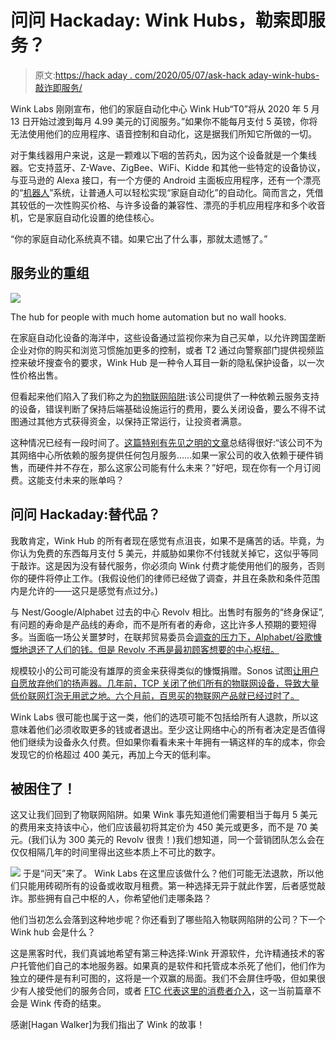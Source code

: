 # 问问 Hackaday: Wink Hubs，勒索即服务？

> 原文:[https://hack aday . com/2020/05/07/ask-hack aday-wink-hubs-敲诈即服务/](https://hackaday.com/2020/05/07/ask-hackaday-wink-hubs-extortion-as-a-service/)

Wink Labs 刚刚宣布，他们的家庭自动化中心 Wink Hub“T0”将从 2020 年 5 月 13 日开始过渡到每月 4.99 美元的订阅服务。”如果你不能每月支付 5 英镑，你将无法使用他们的应用程序、语音控制和自动化，这是据我们所知它所做的一切。

对于集线器用户来说，这是一颗难以下咽的苦药丸，因为这个设备就是一个集线器。它支持蓝牙、Z-Wave、ZigBee、WiFi、Kidde 和其他一些特定的设备协议，与亚马逊的 Alexa 接口，有一个方便的 Android 主面板应用程序，还有一个漂亮的“[机器人](https://blog.wink.com/wink-blog/2016/1/12/how-to-create-a-wink-robot)”系统，让普通人可以轻松实现“家庭自动化”的自动化。简而言之，凭借其较低的一次性购买价格、与许多设备的兼容性、漂亮的手机应用程序和多个收音机，它是家庭自动化设置的绝佳核心。

“你的家庭自动化系统真不错。如果它出了什么事，那就太遗憾了。”

## 服务业的重组

[![](../Images/6760164cf86f3dbfe24c5d453fe96c65.png)](https://hackaday.com/wp-content/uploads/2020/05/wink_hub2.png)

The hub for people with much home automation but no wall hooks.

在家庭自动化设备的海洋中，这些设备通过监视你来为自己买单，以允许跨国垄断企业对你的购买和浏览习惯施加更多的控制，或者 T2 通过向警察部门提供视频监控来破坏搜查令的要求，Wink Hub 是一种令人耳目一新的隐私保护设备，以一次性价格出售。

但看起来他们陷入了我们称之为[的物联网陷阱](https://hackaday.com/2020/02/29/the-iot-trap/):该公司提供了一种依赖云服务支持的设备，错误判断了保持后端基础设施运行的费用，要么关闭设备，要么不得不试图通过其他方式获得资金，以保持正常运行，让投资者满意。

这种情况已经有一段时间了。[这篇特别有先见之明的文章](https://www.howtogeek.com/409925/why-we-cant-recommend-wink-hubs-anymore/)总结得很好:“该公司不为其网络中心所依赖的服务提供任何包月服务……如果一家公司的收入依赖于硬件销售，而硬件并不存在，那么这家公司能有什么未来？”好吧，现在你有一个月订阅费。这能支付未来的账单吗？

## 问问 Hackaday:替代品？

我敢肯定，Wink Hub 的所有者现在感觉有点沮丧，如果不是痛苦的话。毕竟，为你认为免费的东西每月支付 5 美元，并威胁如果你不付钱就关掉它，这似乎等同于敲诈。这是因为没有替代服务，你必须向 Wink 付费才能使用他们的服务，否则你的硬件将停止工作。(我假设他们的律师已经做了调查，并且在条款和条件范围内是允许的——这只是感觉有点过分。)

与 Nest/Google/Alphabet 过去的中心 Revolv 相比。出售时有服务的“终身保证”,有问题的寿命是产品线的寿命，而不是所有者的寿命，这比许多人预期的要短得多。当面临一场公关噩梦时，在联邦贸易委员会[调查的压力下，Alphabet/谷歌慷慨地退还了人们的钱。但是 Revolv 不再是最初顾客想要的中心枢纽。](https://www.ftc.gov/system/files/documents/closing_letters/nid/160707nestrevolvletter.pdf)

规模较小的公司可能没有雄厚的资金来获得类似的慷慨捐赠。Sonos 试图[让用户自愿放弃他们的扬声器。](https://hackaday.com/2020/02/24/ethics-whiplash-as-sonos-tries-every-possible-wrong-way-to-handle-iot-right/)[几年前，TCP 关闭了他们所有的物联网设备，导致大量低价联网灯泡无用武之地。六个月前，百思买的物联网产品就已经过时了。](https://hackaday.com/2016/07/16/obsolescence-as-a-service/)

Wink Labs 很可能也属于这一类，他们的选项可能不包括给所有人退款，所以这意味着他们必须收取更多的钱或者退出。至少这让网络中心的所有者决定是否值得他们继续为设备永久付费。但如果你看看未来十年拥有一辆这样的车的成本，你会发现它的价格超过 400 美元，再加上今天的低利率。

## 被困住了！

这又让我们回到了物联网陷阱。如果 Wink 事先知道他们需要相当于每月 5 美元的费用来支持该中心，他们应该最初将其定价为 450 美元或更多，而不是 70 美元。(我们认为 300 美元的 Revolv 很贵！)我们想知道，同一个营销团队怎么会在仅仅相隔几年的时间里得出这些本质上不可比的数字。

[![](../Images/bdf5af49d95e190ed8dc41ba8cf1fb9d.png)](https://hackaday.com/wp-content/uploads/2020/05/wink_hub.png) 于是“问天”来了。 Wink Labs 在这里应该做什么？他们可能无法退款，所以他们只能用砖砌所有的设备或收取月租费。第一种选择无异于就此作罢，后者感觉敲诈。那些拥有自己中枢的人，你希望他们走哪条路？

他们当初怎么会落到这种地步呢？你还看到了哪些陷入物联网陷阱的公司？下一个 Wink hub 会是什么？

这是黑客时代，我们真诚地希望有第三种选择:Wink 开源软件，允许精通技术的客户托管他们自己的本地服务器。如果真的是软件和托管成本杀死了他们，他们作为独立的硬件是有利可图的，这将是一个双赢的局面。我们不会屏住呼吸，但如果很少有人接受他们的服务合同，或者 [FTC 代表这里的消费者介入](https://www.ftc.gov/news-events/blogs/business-blog/2016/07/what-happens-when-sun-sets-smart-product)，这一当前篇章不会是 Wink 传奇的结束。

感谢[Hagan Walker]为我们指出了 Wink 的故事！